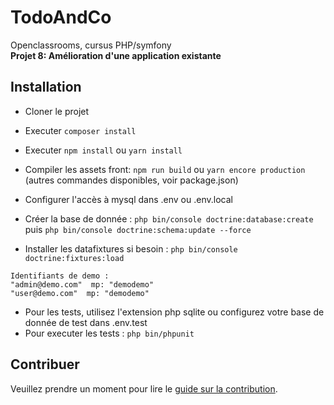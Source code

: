 # TodoAndCo
Openclassrooms, cursus PHP/symfony  
**Projet 8: Amélioration d'une application existante**

## Installation
- Cloner le projet
- Executer `composer install`
- Executer `npm install` ou `yarn install`
- Compiler les assets front: `npm run build` ou `yarn encore production`  
  (autres commandes disponibles, voir package.json)
  
- Configurer l'accès à mysql dans .env ou .env.local
- Créer la base de donnée : `php bin/console doctrine:database:create`  
  puis `php bin/console doctrine:schema:update --force`
- Installer les datafixtures si besoin : `php bin/console doctrine:fixtures:load`  
```
Identifiants de demo :
"admin@demo.com"  mp: "demodemo"
"user@demo.com"  mp: "demodemo"
``` 

- Pour les tests, utilisez l'extension php sqlite ou configurez votre base de donnée de test dans .env.test
- Pour executer les tests : `php bin/phpunit`

## Contribuer
Veuillez prendre un moment pour lire le [guide sur la contribution](https://github.com/Florkin/todoandco/blob/master/CONTRIBUTING.md).